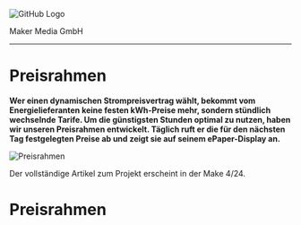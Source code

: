 ![GitHub Logo](http://www.heise.de/make/icons/make_logo.png)

Maker Media GmbH

***

# Preisrahmen

**Wer einen dynamischen Strompreisvertrag wählt, bekommt vom Energielieferanten keine festen kWh-Preise mehr, sondern stündlich wechselnde Tarife. Um die günstigsten Stunden optimal zu nutzen, haben wir unseren Preisrahmen entwickelt. Täglich ruft er die für den nächsten Tag festgelegten Preise ab und zeigt sie auf seinem ePaper-Display an.**

![Preisrahmen](./BILD1_Rahmen_Holzhintergrund_niwe.jpg)

Der vollständige Artikel zum Projekt erscheint in der Make 4/24.

# Preisrahmen
